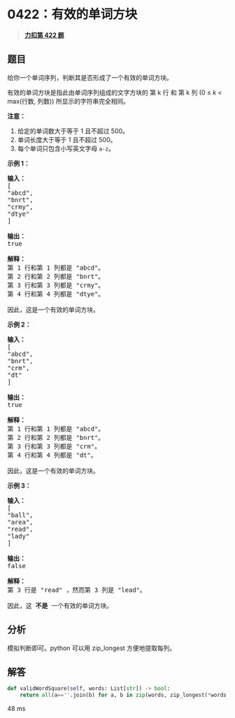 # 0422：有效的单词方块


> <u>**[力扣第 422 题](https://leetcode.cn/problems/valid-word-square/)**</u>

## 题目

<p>给你一个单词序列，判断其是否形成了一个有效的单词方块。</p>

<p>有效的单词方块是指此由单词序列组成的文字方块的 第 k 行 和 第 k 列 (0 &le; <em>k</em> &lt; max(行数, 列数)) 所显示的字符串完全相同。</p>

<p><strong>注意：</strong></p>

<ol>
<li>给定的单词数大于等于 1 且不超过 500。</li>
<li>单词长度大于等于 1 且不超过 500。</li>
<li>每个单词只包含小写英文字母 <code>a-z</code>。</li>
</ol>



<p><strong>示例 1：</strong></p>

<pre><strong>输入：</strong>
[
&quot;abcd&quot;,
&quot;bnrt&quot;,
&quot;crmy&quot;,
&quot;dtye&quot;
]

<strong>输出：</strong>
true

<strong>解释：</strong>
第 1 行和第 1 列都是 &quot;abcd&quot;。
第 2 行和第 2 列都是 &quot;bnrt&quot;。
第 3 行和第 3 列都是 &quot;crmy&quot;。
第 4 行和第 4 列都是 &quot;dtye&quot;。

因此，这是一个有效的单词方块。
</pre>



<p><strong>示例 2：</strong></p>

<pre><strong>输入：</strong>
[
&quot;abcd&quot;,
&quot;bnrt&quot;,
&quot;crm&quot;,
&quot;dt&quot;
]

<strong>输出：</strong>
true

<strong>解释：</strong>
第 1 行和第 1 列都是 &quot;abcd&quot;。
第 2 行和第 2 列都是 &quot;bnrt&quot;。
第 3 行和第 3 列都是 &quot;crm&quot;。
第 4 行和第 4 列都是 &quot;dt&quot;。

因此，这是一个有效的单词方块。
</pre>



<p><strong>示例 3：</strong></p>

<pre><strong>输入：</strong>
[
&quot;ball&quot;,
&quot;area&quot;,
&quot;read&quot;,
&quot;lady&quot;
]

<strong>输出：</strong>
false

<strong>解释：</strong>
第 3 行是 &quot;read&quot; ，然而第 3 列是 &quot;lead&quot;。

因此，这 <strong>不是</strong> 一个有效的单词方块。
</pre>




## 分析

模拟判断即可。python 可以用 zip_longest 方便地提取每列。

## 解答

```python
def validWordSquare(self, words: List[str]) -> bool:
	return all(a==''.join(b) for a, b in zip(words, zip_longest(*words, fillvalue='')))
```

48 ms
